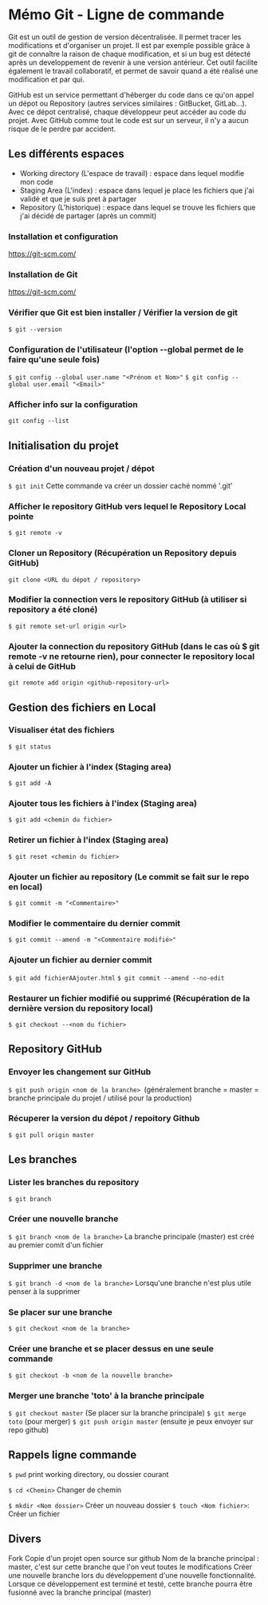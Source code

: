 # Mémo Git - Ligne de commande


Git est un outil de gestion de version décentralisée.
Il permet tracer les modifications et d'organiser un projet.
Il est par exemple possible grâce à git de connaître la raison de chaque modification, et si un bug est détecté après un developpement de revenir à une version antérieur.
Cet outil facilite également le travail collaboratif, et permet de savoir quand a été réalisé une modification et par qui.

GitHub est un service permettant d'héberger du code dans ce qu'on appel un dépot ou Repository (autres services similaires : GitBucket, GitLab...).
Avec ce dépot centralisé, chaque développeur peut accéder au code du projet.
Avec GitHub comme tout le code est sur un serveur, il n'y a aucun risque de le perdre par accident.


## Les différents espaces
* Working directory (L'espace de travail) : espace dans lequel modifie mon code
* Staging Area (L'index) : espace dans lequel je place les fichiers que j'ai validé et que je suis pret à partager
* Repository (L'historique) : espace dans lequel se trouve les fichiers que j'ai décidé de partager (après un commit)


### Installation et configuration 
https://git-scm.com/

### Installation de Git
https://git-scm.com/

### Vérifier que Git est bien installer / Vérifier la version de git
`$ git --version`

### Configuration de l'utilisateur (l'option --global permet de le faire qu'une seule fois)
`$ git config --global user.name "<Prénom et Nom>"`
`$ git config --global user.email "<Email>"`

### Afficher info sur la configuration 
`git config --list`



## Initialisation du projet

### Création d'un nouveau projet / dépot
`$ git init` Cette commande va créer un dossier caché nommé '.git'

### Afficher le repository GitHub vers lequel le Repository Local pointe
`$ git remote -v `

### Cloner un Repository (Récupération un Repository depuis GitHub)
`git clone <URL du dépot / repository>`

### Modifier la connection vers le repository GitHub (à utiliser si repository a été cloné)
`$ git remote set-url origin <url> `

### Ajouter la connection du repository GitHub (dans le cas où $ git remote -v  ne retourne rien), pour connecter le repository local à celui de GitHub
`git remote add origin <github-repository-url>`



## Gestion des fichiers en Local
### Visualiser état des fichiers 
`$ git status`

### Ajouter un fichier à l'index (Staging area)
`$ git add -A`

### Ajouter tous les fichiers à l'index (Staging area)
`$ git add <chemin du fichier>`

### Retirer un fichier à l'index (Staging area)
`$ git reset <chemin du fichier>`

### Ajouter un fichier au repository (Le commit se fait sur le repo en local)
`$ git commit -m "<Commentaire>"`

### Modifier le commentaire du dernier commit
`$ git commit --amend -m "<Commentaire modifié>"`

### Ajouter un fichier au dernier commit
`$ git add fichierAAjouter.html`
`$ git commit --amend --no-edit`

### Restaurer un fichier modifié ou supprimé (Récupération de la dernière version du repository local)
`$ git checkout --<nom du fichier>`


## Repository GitHub
### Envoyer les changement sur GitHub
`$ git push origin <nom de la branche> `(généralement branche = master = branche principale du projet / utilisé pour la production)

### Récuperer la version du dépot / repoitory Github
`$ git pull origin master`
 
 
## Les branches
### Lister les branches du repository
`$ git branch`

### Créer une nouvelle branche
`$ git branch <nom de la branche>` La branche principale (master) est créé au premier comit d'un fichier

### Supprimer une branche
`$ git branch -d <nom de la branche>` Lorsqu'une branche n'est plus utile penser à la supprimer

### Se placer sur une branche
`$ git checkout <nom de la branche>`

### Créer une branche et se placer dessus en une seule commande
`$ git checkout -b <nom de la nouvelle branche>`

### Merger une branche 'toto' à la branche principale
`$ git checkout master` (Se placer sur la branche principale)
`$ git merge toto` (pour merger)
`$ git push origin master` (ensuite je peux envoyer sur repo github)



## Rappels ligne commande
`$ pwd` print working directory, ou dossier courant

`$ cd <Chemin>` Changer de chemin

`$ mkdir <Nom dossier>` Créer un nouveau dossier
`$ touch <Nom fichier>`: Créer un fichier

## Divers
Fork Copie d'un projet open source sur github
Nom de la branche principal : master, c'est sur cette branche que l'on veut toutes le modifications
Créer une nouvelle branche lors du développement d'une nouvelle fonctionnalité. Lorsque ce développement est terminé et testé, cette branche pourra être fusionné avec la branche principal (master)
